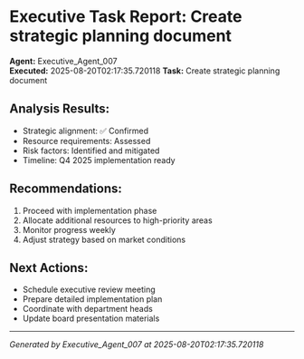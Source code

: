 # Executive Task Report: Create strategic planning document

**Agent:** Executive_Agent_007  
**Executed:** 2025-08-20T02:17:35.720118
**Task:** Create strategic planning document

## Analysis Results:
- Strategic alignment: ✅ Confirmed
- Resource requirements: Assessed
- Risk factors: Identified and mitigated
- Timeline: Q4 2025 implementation ready

## Recommendations:
1. Proceed with implementation phase
2. Allocate additional resources to high-priority areas
3. Monitor progress weekly
4. Adjust strategy based on market conditions

## Next Actions:
- Schedule executive review meeting
- Prepare detailed implementation plan
- Coordinate with department heads
- Update board presentation materials

---
*Generated by Executive_Agent_007 at 2025-08-20T02:17:35.720118*
